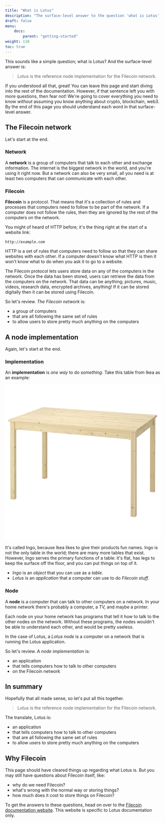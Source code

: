 ```yaml
---
title: "What is Lotus"
description: "The surface-level answer to the question 'what is Lotus' often leaves people with more questions than they originally had. This page attempts to explain what Lotus is, without using any industry buzzwords or complicated jargon."
draft: false
menu:
    docs:
        parent: "getting-started"
weight: 110
toc: true
---
```


This sounds like a simple question; what is Lotus? And the surface-level answer is:

> Lotus is the reference node implementation for the Filecoin network.

If you understood all that, great! You can leave this page and start diving into the rest of the documentation. However, if that sentence left you with more questions, then fear not! We're going to cover everything you need to know _without_ assuming you know anything about crypto, blockchain, web3. By the end of this page you should understand each word in that surface-level answer. 

## The Filecoin network

Let's start at the end.

### Network

A **network** is a group of computers that talk to each other and exchange information. The internet is the biggest network in the world, and you're using it right now. But a network can also be very small, all you need is at least two computers that can communicate with each other.

### Filecoin

**Filecoin** is a protocol. That means that it's a collection of rules and processes that computers need to follow to be part of the network. If a computer does not follow the rules, then they are ignored by the rest of the computers on the network. 

You might of heard of HTTP before; it's the thing right at the start of a website link:

```plaintext
http://example.com
```

HTTP is a set of rules that computers need to follow so that they can share websites with each other. If a computer doesn't know what HTTP is then it won't know what to do when you ask it to go to a website.

The Filecoin protocol lets users store data on any of the computers in the network. Once the data has been stored, users can retrieve the data from the computers on the network. That data can be anything; pictures, music, videos, research data, encrypted archives, anything! If it can be stored digitally then it can be stored using Filecoin.

So let's review. _The Filecoin network_ is:

- a group of computers
- that are all following the same set of rules
- to allow users to store pretty much anything on the computers

## A node implementation

Again, let's start at the end. 

### Implementation

An **implementation** is _one way_ to do _something_. Take this table from Ikea as an example:

![A wooden table from Ikea.](ingo-table.jpg)

It's called Ingo, because Ikea likes to give their products fun names. Ingo is not the only table in the world; there are many more tables that exist. However, Ingo serves the primary functions of a table: it's flat, has legs to keep the surface off the floor, and you can put things on top of it.

- _Ingo_ is an _object_ that you can use as a _table_.
- _Lotus_ is an _application_ that a computer can use to do _Filecoin stuff_.

### Node

A **node** is a computer that can talk to other computers on a network. In your home network there's probably a computer, a TV, and maybe a printer.

Each node on your home network has programs that tell it how to talk to the other nodes on the network. Without these programs, the nodes wouldn't be able to understand each other, and would be pretty useless.

In the case of Lotus, a _Lotus node_ is a computer on a network that is running the Lotus application.

So let's review. A _node implementation_ is:

- an application
- that tells computers how to talk to other computers
- on the Filecoin network

## In summary 

Hopefully that all made sense, so let's put all this together.

> Lotus is the reference node implementation for the Filecoin network.

The translate, Lotus is:

- an application
- that tells computers how to talk to other computers
- that are all following the same set of rules
- to allow users to store pretty much anything on the computers

## Why Filecoin

This page should have cleared things up regarding what Lotus is. But you may still have questions about Filecoin itself, like:

- why do we need Filecoin?
- what's wrong with the normal way or storing things?
- how much does it cost to store things on Filecoin?

To get the answers to these questions, head on over to the [Filecoin documentation website](https://docs.filecoin.io). This website is specific to Lotus documentation only.
